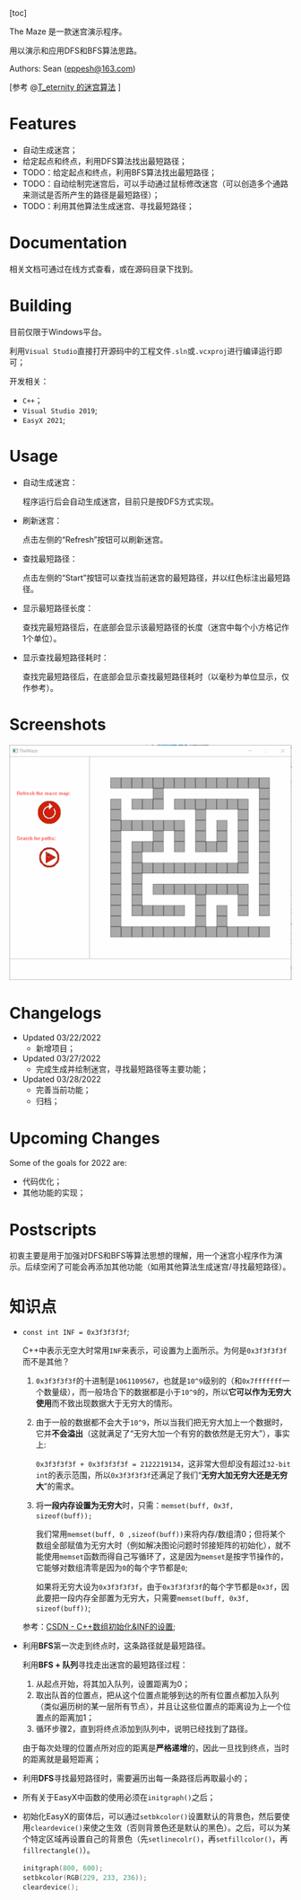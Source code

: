 

[toc]

The Maze 是一款迷宫演示程序。

用以演示和应用DFS和BFS算法思路。

Authors: Sean (eppesh@163.com) 

[参考 @[T_eternity 的迷宫算法](https://www.cnblogs.com/teternity/p/MazeAlgorithm.html) ]

# Features

- 自动生成迷宫；
- 给定起点和终点，利用DFS算法找出最短路径；
- TODO：给定起点和终点，利用BFS算法找出最短路径；
- TODO：自动绘制完迷宫后，可以手动通过鼠标修改迷宫（可以创造多个通路来测试是否所产生的路径是最短路径）；
- TODO：利用其他算法生成迷宫、寻找最短路径；

# Documentation

相关文档可通过在线方式查看，或在源码目录下找到。

# Building

目前仅限于Windows平台。

利用`Visual Studio`直接打开源码中的工程文件`.sln`或`.vcxproj`进行编译运行即可；

开发相关：

- `C++`；
- `Visual Studio 2019`; 
- `EasyX 2021`; 

# Usage

- 自动生成迷宫：

  程序运行后会自动生成迷宫，目前只是按DFS方式实现。

- 刷新迷宫：

  点击左侧的“Refresh”按钮可以刷新迷宫。

- 查找最短路径：

  点击左侧的“Start”按钮可以查找当前迷宫的最短路径，并以红色标注出最短路径。

- 显示最短路径长度：

  查找完最短路径后，在底部会显示该最短路径的长度（迷宫中每个小方格记作1个单位）。

- 显示查找最短路径耗时：

  查找完最短路径后，在底部会显示查找最短路径耗时（以毫秒为单位显示，仅作参考）。

# Screenshots

![Pic](https://github.com/eppesh/TheMaze/blob/main/Screenshots.gif)



# Changelogs

- Updated 03/22/2022
  - 新增项目；
- Updated 03/27/2022
  - 完成生成并绘制迷宫，寻找最短路径等主要功能；
- Updated 03/28/2022
  - 完善当前功能；
  - 归档；

# Upcoming Changes

Some of the goals for 2022 are:

- 代码优化；
- 其他功能的实现；

# Postscripts

初衷主要是用于加强对DFS和BFS等算法思想的理解，用一个迷宫小程序作为演示。后续空闲了可能会再添加其他功能（如用其他算法生成迷宫/寻找最短路径）。

# 知识点

- `const int INF = 0x3f3f3f3f`;

  C++中表示无空大时常用`INF`来表示，可设置为上面所示。为何是`0x3f3f3f3f`而不是其他？

  1. `0x3f3f3f3f`的十进制是`1061109567`，也就是`10^9`级别的（和`0x7fffffff`一个数量级），而一般场合下的数据都是小于`10^9`的，所以**它可以作为无穷大使用**而不致出现数据大于无穷大的情形。

  2. 由于一般的数据都不会大于`10^9`，所以当我们把无穷大加上一个数据时，它并**不会溢出**（这就满足了“无穷大加一个有穷的数依然是无穷大”），事实上:

     `0x3f3f3f3f + 0x3f3f3f3f = 2122219134`，这非常大但却没有超过`32-bit int`的表示范围，所以`0x3f3f3f3f`还满足了我们“**无穷大加无穷大还是无穷大**”的需求。

  3. 将**一段内存设置为无穷大**时，只需：`memset(buff, 0x3f, sizeof(buff));`

     我们常用`memset(buff, 0 ,sizeof(buff))`来将内存/数组清0；但将某个数组全部赋值为无穷大时（例如解决图论问题时邻接矩阵的初始化），就不能使用`memset`函数而得自己写循环了，这是因为`memset`是按字节操作的，它能够对数组清零是因为`0`的每个字节都是`0`; 

     如果将无穷大设为`0x3f3f3f3f`，由于`0x3f3f3f3f`的每个字节都是`0x3f`，因此要把一段内存全部置为无穷大，只需要`memset(buff, 0x3f, sizeof(buff))`;

  参考：[CSDN - C++数组初始化&INF的设置](https://blog.csdn.net/ludan_xia/article/details/104818409/); 

- 利用**BFS**第一次走到终点时，这条路径就是最短路径。

  利用**BFS + 队列**寻找走出迷宫的最短路径过程：

  1. 从起点开始，将其加入队列，设置距离为0；
  2. 取出队首的位置点，把从这个位置点能够到达的所有位置点都加入队列（类似遍历树的某一层所有节点），并且让这些位置点的距离设为上一个位置点的距离加1；
  3. 循环步骤2，直到将终点添加到队列中，说明已经找到了路径。

  由于每次处理的位置点所对应的距离是**严格递增**的，因此一旦找到终点，当时的距离就是最短距离；

- 利用**DFS**寻找最短路径时，需要遍历出每一条路径后再取最小的；

- 所有关于EasyX中函数的使用必须在`initgraph()`之后；

- 初始化EasyX的窗体后，可以通过`setbkcolor()`设置默认的背景色，然后要使用`cleardevice()`来使之生效（否则背景色还是默认的黑色）。之后，可以为某个特定区域再设置自己的背景色（先`setlinecolr()`，再`setfillcolor()`，再`fillrectangle()`）。

  ```c++
  initgraph(800, 600);
  setbkcolor(RGB(229, 233, 236));
  cleardevice();
  ```

  
